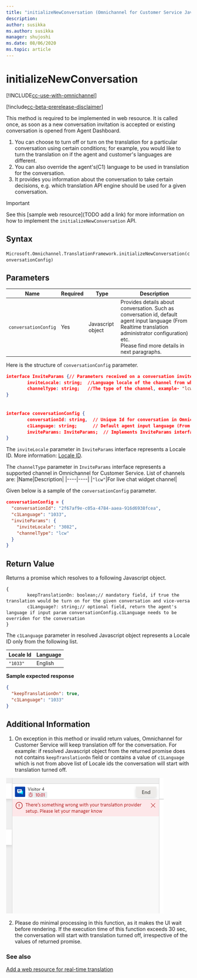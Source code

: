 ```yaml
---
title: "initializeNewConversation (Omnichannel for Customer Service JavaScript API reference) | MicrosoftDocs"
description: 
author: susikka
ms.author: susikka
manager: shujoshi
ms.date: 08/06/2020
ms.topic: article
---
```


# initializeNewConversation

[!INCLUDE[cc-use-with-omnichannel](../../../../includes/cc-use-with-omnichannel.md)]

[!include[cc-beta-prerelease-disclaimer](../../../../includes/cc-beta-prerelease-disclaimer.md)]

This method is required to be implemented in web resource. It is called once, as soon as a new conversation invitation is accepted or existing conversation is opened from Agent Dashboard. 

1. You can choose to turn off or turn on the translation for a particular conversation using certain conditions; for example, you would like to turn the translation on if the agent and customer's languages are different. 
2. You can also override the agent's(C1) language to be used in translation for the conversation. 
3. It provides you information about the conversation to take certain decisions, e.g. which translation API engine should be used for a given conversation. 

> [!IMPORTANT]
> See this [sample web resource](TODO add a link) for more information on how to implement the `initializeNewConversation` API.

## Syntax

`Microsoft.Omnichannel.TranslationFramework.initializeNewConversation(conversationConfig)`

## Parameters

|Name|Required|Type|Description|
|----|----|----|----|
|`conversationConfig`|Yes| Javascript object| Provides details about conversation. Such as conversation id, default agent input language (From Realtime translation administrator configuration) etc. <br />Please find more details in next paragraphs.|

Here is the structure of `conversationConfig` parameter.

```json
interface InviteParams {// Parameters received on a conversation invite 
        inviteLocale: string;  //Language locale of the channel from where conversation is received. This contains locale id, example- "1033" for english.
        channelType: string;   //The type of the channel, example- "lcw" for chat widget, "facebook" for facebook.
} 


interface conversationConfig { 
        conversationId: string,  // Unique Id for conversation in Omnichannel for Customer Service
        c1Language: string;      // Default agent input language (From Realtime translation administrator configuration)
        inviteParams: InviteParams;  // Implements InviteParams interface, Represents the parameters received on a conversation invite  
}
```
The `inviteLocale` parameter in `InviteParams` interface represents a Locale ID. More information: [Locale ID](https://docs.microsoft.com/openspecs/office_standards/ms-oe376/6c085406-a698-4e12-9d4d-c3b0ee3dbc4a).

The `channelType` parameter in `InviteParams` interface represents a supported channel in Omnichannel for Customer Service. List of channels are:
|Name|Description|
|----|----|
|`"lcw"`|For live chat widget channel| 


Given below is a sample of the `conversationConfig` parameter.

```json
conversationConfig = {
  "conversationId": "2f67af9e-c05a-4784-aaea-916d6938fcea",
  "c1Language": "1033",
  "inviteParams": {
    "inviteLocale": "3082",
    "channelType": "lcw"
  }
}
```


## Return Value

Returns a promise which resolves to a following Javascript object.

```
{
        keepTranslationOn: boolean;// mandatory field, if true the translation would be turn on for the given conversation and vice-versa
        c1Language?: string;// optional field, return the agent's language if input param conversationConfig.c1Language needs to be overriden for the conversation
}
```
The `c1Language` parameter in resolved Javascript object represents a Locale ID only from the following list.

|Locale Id|Language|
|----|----|
|`"1033"`|English| 

**Sample expected response**

```json
{
  "keepTranslationOn": true,
  "c1Language": "1033"
}
```

## Additional Information
1. On exception in this method or invalid return values, Omnichannel for Customer Service will keep translation off for the conversation. For example: if resolved Javascript object from the returned promise does not contains `keepTranslationOn` field or contains a value of `c1Language` which is not from above list of Locale ids the conversation will start with translation turned off.

![initializeNewConversation error message](../../../media/initializeconversation-api-error.png "initializeNewConversation error message")

2. Please do minimal processing in this function, as it makes the UI wait before rendering. If the execution time of this function exceeds 30 sec, the conversation will start with translation turned off, irrespective of the values of returned promise.


### See also

[Add a web resource for real-time translation](../../how-to/add-web-resource-real-time-translation.md)
